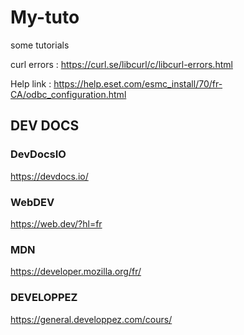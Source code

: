 # My-tuto
some tutorials



curl errors : https://curl.se/libcurl/c/libcurl-errors.html

Help link : https://help.eset.com/esmc_install/70/fr-CA/odbc_configuration.html



## DEV DOCS

### DevDocsIO
  https://devdocs.io/

### WebDEV
  https://web.dev/?hl=fr

### MDN
  https://developer.mozilla.org/fr/

### DEVELOPPEZ
https://general.developpez.com/cours/

